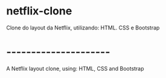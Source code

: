 # netflix-clone

Clone do layout da Netflix, utilizando: HTML. CSS e Bootstrap

# ---------------------

A Netflix layout clone, using: HTML, CSS and Bootstrap
